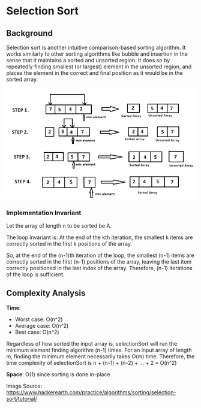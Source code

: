 # Selection Sort

## Background

Selection sort is another intuitive comparison-based sorting algorithm. It works similarly to other sorting algorithms
like bubble and insertion in the sense that it maintains a sorted and unsorted region. It does so by repeatedly finding
smallest (or largest) element in the unsorted region, and places the element in the correct and final position as it
would be in the sorted array.

![SelectionSort](../../../../../../docs/assets/images/SelectionSort.png)

### Implementation Invariant
Let the array of length n to be sorted be A.

The loop invariant is:
At the end of the kth iteration, the smallest k items are correctly sorted in the first k positions of the array.

So, at the end of the (n-1)th iteration of the loop, the smallest (n-1) items are correctly sorted in the first (n-1)
positions of the array, leaving the last item correctly positioned in the last index of the array. Therefore,
(n-1) iterations of the loop is sufficient.

## Complexity Analysis

**Time**:

- Worst case: O(n^2)
- Average case: O(n^2)
- Best case: O(n^2)

Regardless of how sorted the input array is, selectionSort will run the minimum element finding algorithm (n-1)
times. For an input array of length m, finding the minimum element necessarily takes O(m) time. Therefore, the
time complexity of selectionSort is n + (n-1) + (n-2) + ... + 2 = O(n^2)

**Space**: O(1) since sorting is done in-place

Image Source: https://www.hackerearth.com/practice/algorithms/sorting/selection-sort/tutorial/

